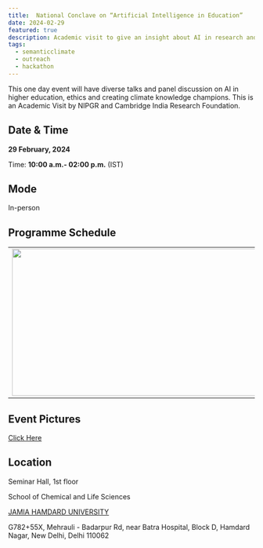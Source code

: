 ```yaml
---
title:  National Conclave on “Artificial Intelligence in Education” 
date: 2024-02-29
featured: true
description: Academic visit to give an insight about AI in research and education 
tags:
  - semanticclimate
  - outreach
  - hackathon
---
```


This one day event will have diverse talks and panel discussion on AI in higher education, ethics and creating climate knowledge champions. This is an Academic Visit by NIPGR and Cambridge India Research Foundation.


## Date & Time

**29 February, 2024**

Time: **10:00 a.m.- 02:00 p.m.** (IST)

## Mode 

In-person

## Programme Schedule

<table>
<tr>
<td><img src='{{ "/static/img/jamia_prog1.jpg" | url }}' width="500" height="300"></td>
<td><img src='{{ "/static/img/jamia_prog2.jpg" | url }}' width="500" height="300"></td>
</tr>
</table>

## Event Pictures

[Click Here](https://semanticclimate.github.io/p/en/posts/hamdard_allpic/)

## Location

Seminar Hall, 1st floor

School of Chemical and Life Sciences

[JAMIA HAMDARD UNIVERSITY](https://jamiahamdard.edu/)

G782+55X, Mehrauli - Badarpur Rd, near Batra Hospital, Block D, Hamdard Nagar, New Delhi, Delhi 110062







